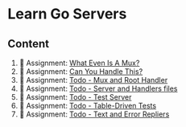 # Learn Go Servers

## Content

1. 🚀 Assignment: [What Even Is A Mux?](./go-server-what-even-is-a-mux.md)
2. 🚀 Assignment: [Can You Handle This?](./go-server-can-you-handle-this.md)
3. 🚀 Assignment: [Todo - Mux and Root Handler](./go-server-as-todo-mux-and-root-handler.md)
4. 🚀 Assignment: [Todo - Server and Handlers files](./go-server-as-todo-server-and-handlers-files.md)
5. 🚀 Assignment: [Todo - Test Server](./go-server-as-todo-test-server.md)
6. 🚀 Assignment: [Todo - Table-Driven Tests](./go-server-as-todo-table-driven-tests.md)
7. 🚀 Assignment: [Todo - Text and Error Repliers](./go-server-as-todo-text-and-error-repliers.md)
